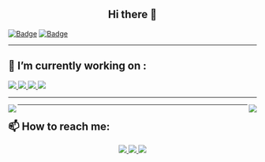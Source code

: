 ### <h2 align="center">Hi there 👋</h2>

  
[![Badge](https://widget.realdeveloper.pro/api/badge?title=%20I’m%20currently%20working%20on%20:%20&badges=JavaScript,jQuery,Html5,CSS3,Bootstrap,UIkit)](https://github.com/Arash-Pouya)
[![Badge](https://widget.realdeveloper.pro/api/badge?title=%20I’m%20currently%20learning%20:%20&badges=React,Material%20UI)](https://github.com/Arash-Pouya)

 <hr>
 
 
<h2> 🔭 I’m currently working on : </h2>

  <a href="">
    <img src="https://img.shields.io/badge/JavaScript-F7DF1E?style=for-the-badge&logo=javascript&logoColor=black"/>
  </a>
    <a href="">
    <img src="https://img.shields.io/badge/React-20232A?style=for-the-badge&logo=react&logoColor=61DAFB"/>
  </a>
    <a href="">
    <img src="https://img.shields.io/badge/HTML5-E34F26?style=for-the-badge&logo=html5&logoColor=white"/>
  </a>
    <a href="">
    <img src="https://img.shields.io/badge/CSS3-1572B6?style=for-the-badge&logo=css3&logoColor=white"/>
  </a>

 <hr>
 <div>
<a href="https://github.com/Arash-Pouya">
<img align="left" src="https://github-readme-stats.vercel.app/api/top-langs/?username=Arash-Pouya"/>
</a>
<a href="https://github.com/Arash-Pouya">
<img align="right" src="https://github-readme-stats.vercel.app/api?username=Arash-Pouya&show_icons=true&count_private=true&include_all_commits=true"/></a>
 </div>
 

<hr>


<h2> 📫 How to reach me: </h2>
<div align="center">
  <a href="www.linkedin.com/in/arash-pouya">
    <img src="https://img.shields.io/badge/LinkedIn-blue?style=for-the-badge&logo=linkedin&logoColor=white"/>
  </a>
    <a href="mailto:arash.pouya.c@gmailo.com">
    <img src="https://img.shields.io/badge/Gmail-D14836?style=for-the-badge&logo=gmail&logoColor=white"/>
  </a>
    <a href="https://wa.me/+989907859740">
    <img src="https://img.shields.io/badge/WhatsApp-25D366?style=for-the-badge&logo=whatsapp&logoColor=white"/>
  </a>
</div>


<!--
**Arash-Pouya/Arash-pouya** is a ✨ _special_ ✨ repository because its `README.md` (this file) appears on your GitHub profile.

Here are some ideas to get you started:

- 🔭 I’m currently working on ...
- 🌱 I’m currently learning ...
- 👯 I’m looking to collaborate on ...
- 🤔 I’m looking for help with ...
- 💬 Ask me about ...
- 📫 How to reach me: ...
- 😄 Pronouns: ...
- ⚡ Fun fact: ...
-->
<!-- - 🔭 I’m currently working on :  -->
<!-- [![Top Stack](https://widget.realdeveloper.pro/api/top?stack=JavaScript,React,Node.js)](https://github.com/Arash-Pouya) -->

<!-- 
leraning {
https://img.shields.io/badge/JavaScript-F7DF1E?style=for-the-badge&logo=javascript&logoColor=black

https://img.shields.io/badge/HTML5-E34F26?style=for-the-badge&logo=html5&logoColor=white

https://img.shields.io/badge/CSS3-1572B6?style=for-the-badge&logo=css3&logoColor=white

https://img.shields.io/badge/React-20232A?style=for-the-badge&logo=react&logoColor=61DAFB

https://img.shields.io/badge/Bootstrap-563D7C?style=for-the-badge&logo=bootstrap&logoColor=white

https://img.shields.io/badge/Material--UI-0081CB?style=for-the-badge&logo=material-ui&logoColor=white

https://img.shields.io/badge/Redux-593D88?style=for-the-badge&logo=redux&logoColor=white

https://img.shields.io/badge/React_Router-CA4245?style=for-the-badge&logo=react-router&logoColor=white

}
 -->

